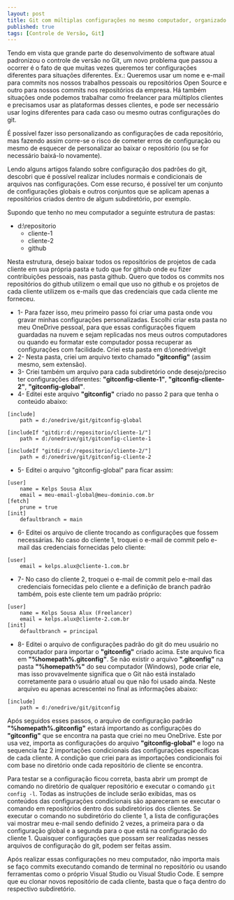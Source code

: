 ```yaml
---
layout: post
title: Git com múltiplas configurações no mesmo computador, organizado por subdiretórios
published: true
tags: [Controle de Versão, Git]
---
```


Tendo em vista que grande parte do desenvolvimento de software atual padronizou o controle de versão no Git, um novo problema que passou a ocorrer é o fato de que muitas vezes queremos ter configurações diferentes para situações diferentes. Ex.: Queremos usar um nome e e-mail para commits nos nossos trabalhos pessoais ou repositórios Open Source e outro para nossos commits nos repositórios da empresa. Há também situações onde podemos trabalhar como freelancer para múltiplos clientes e precisamos usar as plataformas desses clientes, e pode ser necessário usar logins diferentes para cada caso ou mesmo outras configurações do git.
<!--more-->

É possível fazer isso personalizando as configurações de cada repositório, mas fazendo assim corre-se o risco de cometer erros de configuração ou mesmo de esquecer de personalizar ao baixar o repositório (ou se for necessário baixá-lo novamente).

Lendo alguns artigos falando sobre configuração dos padrões do git, descobri que é possível realizar includes normais e condicionais de arquivos nas configurações. Com esse recurso, é possível ter um conjunto de configurações globais e outros conjuntos que se aplicam apenas a repositórios criados dentro de algum subdiretório, por exemplo.

Supondo que tenho no meu computador a seguinte estrutura de pastas:

- d:\repositorio
	- cliente-1
	- cliente-2
	- github

Nesta estrutura, desejo baixar todos os repositórios de projetos de cada cliente em sua própria pasta e tudo que for github onde eu fizer contribuições pessoais, nas pasta github. Quero que todos os commits nos repositórios do github utilizem o email que uso no github e os projetos de cada cliente utilizem os e-mails que das credenciais que cada cliente me forneceu.

- 1- Para fazer isso, meu primeiro passo foi criar uma pasta onde vou gravar minhas configurações personalizadas. Escolhi criar esta pasta no meu OneDrive pessoal, para que essas configurações fiquem guardadas na nuvem e sejam replicadas nos meus outros computadores ou quando eu formatar este computador possa recuperar as configurações com facilidade. Criei esta pasta em d:\onedrive\git
- 2- Nesta pasta, criei um arquivo texto chamado **"gitconfig"** (assim mesmo, sem extensão).
- 3- Criei também um arquivo para cada subdiretório onde desejo/preciso ter configurações diferentes: **"gitconfig-cliente-1"**, **"gitconfig-cliente-2"**, **"gitconfig-global"**.
- 4- Editei este arquivo **"gitconfig"** criado no passo 2 para que tenha o conteúdo abaixo:

```
[include]
	path = d:/onedrive/git/gitconfig-global

[includeIf "gitdir:d:/repositorio/cliente-1/"]
	path = d:/onedrive/git/gitconfig-cliente-1

[includeIf "gitdir:d:/repositorio/cliente-2/"]
	path = d:/onedrive/git/gitconfig-cliente-2
```

- 5- Editei o arquivo "gitconfig-global" para ficar assim:

```
[user]
	name = Kelps Sousa Alux
	email = meu-email-global@meu-dominio.com.br
[fetch]
	prune = true
[init]
	defaultbranch = main
```

- 6- Editei os arquivo de cliente trocando as configurações que fossem necessárias. No caso do cliente 1, troquei o e-mail de commit pelo e-mail das credenciais fornecidas pelo cliente:

```
[user]
	email = kelps.alux@cliente-1.com.br
```

- 7- No caso do cliente 2, troquei o e-mail de commit pelo e-mail das credenciais fornecidas pelo cliente e a definição de branch padrão também, pois este cliente tem um padrão próprio:

```
[user]
	name = Kelps Sousa Alux (Freelancer)
	email = kelps.alux@cliente-2.com.br
[init]
	defaultbranch = principal
```

- 8- Editei o arquivo de configurações padrão do git do meu usuário no computador para importar o **"gitconfig"** criado acima. Este arquivo fica em **"%homepath%\.gitconfig"**. Se não existir o arquivo **".gitconfig"** na pasta **"%homepath%"** do seu computador (Windows), pode criar ele, mas isso provavelmente significa que o Git não está instalado corretamente para o usuário atual ou que não foi usado ainda. Neste arquivo eu apenas acrescentei no final as informações abaixo:

```
[include]
	path = d:/onedrive/git/gitconfig
```

Após seguidos esses passos, o arquivo de configuração padrão **"%homepath%\.gitconfig"** estará importando as configurações do **"gitconfig"** que se encontra na pasta que criei no meu OneDrive. Este por usa vez, importa as configurações do arquivo **"gitconfig-global"** e logo na sequencia faz 2 importações condicionais das configurações específicas de cada cliente. A condição que criei para as importações condicionais foi com base no diretório onde cada repositório de cliente se encontra.

Para testar se a configuração ficou correta, basta abrir um prompt de comando no diretório de qualquer repositório e executar o comando ```git config -l```. Todas as instruções de include serão exibidas, mas os conteúdos das configurações condicionais são apareceram se executar o comando em repositórios dentro dos subdiretórios dos clientes. Se executar o comando no subdiretório do cliente 1, a lista de configurações vai mostrar meu e-mail sendo definido 2 vezes, a primeira para o da configuração global e a segunda para o que está na configuração do cliente 1.
Quaisquer configurações que possam ser realizadas nesses arquivos de configuração do git, podem ser feitas assim.

Após realizar essas configurações no meu computador, não importa mais se faço commits executando comando de terminal no repositório ou usando ferramentas como o próprio Visual Studio ou Visual Studio Code. E sempre que eu clonar novos repositório de cada cliente, basta que o faça dentro do respectivo subdiretório.
